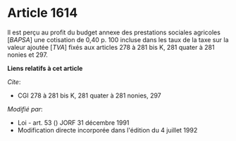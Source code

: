 # Article 1614

Il est perçu au profit du budget annexe des prestations sociales agricoles [*BAPSA*] une cotisation de 0,40 p. 100 incluse
dans les taux de la taxe sur la valeur ajoutée [*TVA*] fixés aux articles 278 à 281 bis K, 281 quater à 281 nonies et 297.

**Liens relatifs à cet article**

_Cite_:

  - CGI 278 à 281 bis K, 281 quater à 281 nonies, 297

_Modifié par_:

  - Loi - art. 53 () JORF 31 décembre 1991
  - Modification directe incorporée dans l'édition du 4 juillet 1992
